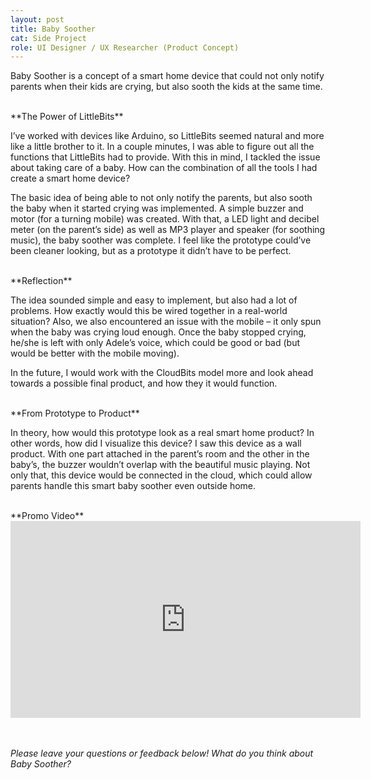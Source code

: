 ```yaml
---
layout: post
title: Baby Soother
cat: Side Project
role: UI Designer / UX Researcher (Product Concept)
---
```


Baby Soother is a concept of a smart home device that could not only notify parents when their kids are crying, but also sooth the kids at the same time.

<br>
**The Power of LittleBits**

I’ve worked with devices like Arduino, so LittleBits seemed natural and more like a little brother to it. In a couple minutes, I was able to figure out all the functions that LittleBits had to provide. With this in mind, I tackled the issue about taking care of a baby. How can the combination of all the tools I had create a smart home device?

The basic idea of being able to not only notify the parents, but also sooth the baby when it started crying was implemented. A simple buzzer and motor (for a turning mobile) was created. With that, a LED light and decibel meter (on the parent’s side) as well as MP3 player and speaker (for soothing music), the baby soother was complete. I feel like the prototype could’ve been cleaner looking, but as a prototype it didn’t have to be perfect.

<br>
**Reflection**

The idea sounded simple and easy to implement, but also had a lot of problems. How exactly would this be wired together in a real-world situation? Also, we also encountered an issue with the mobile – it only spun when the baby was crying loud enough. Once the baby stopped crying, he/she is left with only Adele’s voice, which could be good or bad (but would be better with the mobile moving).

In the future, I would work with the CloudBits model more and look ahead towards a possible final product, and how they it would function.

<br>
**From Prototype to Product**

In theory, how would this prototype look as a real smart home product? In other words, how did I visualize this device? I saw this device as a wall product. With one part attached in the parent’s room and the other in the baby’s, the buzzer wouldn’t overlap with the beautiful music playing. Not only that, this device would be connected in the cloud, which could allow parents handle this smart baby soother even outside home.

<br>
**Promo Video**

<iframe width="560" height="315" src="https://www.youtube.com/embed/dISskUWNvvw" frameborder="0" allow="accelerometer; autoplay; encrypted-media; gyroscope; picture-in-picture" allowfullscreen></iframe>

<br><br>
*Please leave your questions or feedback below! What do you think about Baby Soother?*
